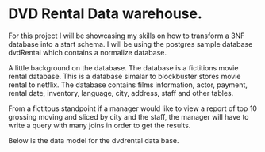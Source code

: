 # DVD Rental Data warehouse.  

For this project I will be showcasing my skills on how to transform a 3NF database into a start schema.  I will be using the postgres sample database dvdRental which contains a normalize database.  

A little background on the database.  The database is a fictitions movie rental database. This is a database simalar to blockbuster stores movie rental to netflix.   The database contains films information, actor, payment, rental date, inventory, language, city, address, staff and other tables.  

From a fictitous standpoint if a manager would like to view a report of top 10 grossing moving and sliced by city and the staff, the manager will have to write a query with many joins in order to get the results.   

Below is the data model for the dvdrental data base.  

